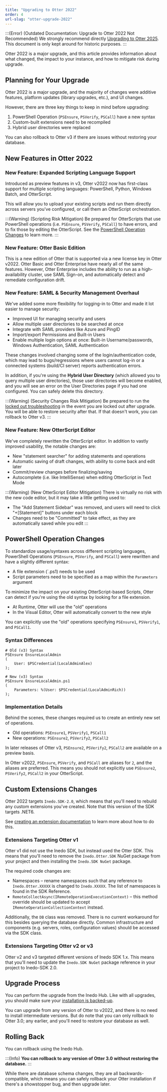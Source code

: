 ```yaml
---
title: "Upgrading to Otter 2022"
order: 4
url-slug: "otter-upgrade-2022"
---
```


:::(Error) (Outdated Documentation: Upgrade to Otter 2022 Not Recommended)
We strongly recommend directly [Upgrading to Otter 2025](/docs/otter-upgrade-2025). This document is only kept around for historic purposes.
:::

Otter 2022 is a major upgrade, and this article provides information about what changed, the impact to your instance, and how to mitigate risk during upgrade.

## Planning for Your Upgrade

Otter 2022 is a major upgrade, and the majority of changes were additive features, platform updates (library upgrades, etc.), and UI changes.

However, there are three key things to keep in mind before upgrading:

1. PowerShell Operation (`PSEnsure`, `PSVerify`, `PSCall`) have a new syntax
2. Custom-built extensions need to be recompiled
3. Hybrid user directories were replaced

You can also rollback to Otter v3 if there are issues without restoring your database.


## New Features in Otter 2022

### New Feature: Expanded Scripting Language Support

Introduced as preview features in v3, Otter v2022 now has first-class support for multiple scripting languages: PowerShell, Python, Windows Batch, and OtterScript.

This will allow you to upload your existing scripts and run them directly across servers you've configured, or call them an OtterScript orchestration.


:::(Warning) (Scripting Risk Mitigation)
Be prepared for OtterScripts that use PowerShell operations (i.e. `PSEnsure`, `PSVerify`, `PSCall`) to have errors, and to fix those by editing the OtterScript.
See the [PowerShell Operation Changes](#powershell-operation-changes) to learn more.
:::

### New Feature: Otter Basic Edition

This is a new edition of Otter that is supported via a new license key in Otter v2022.  Otter Basic and Otter Enterprise have nearly all of the same features. However, Otter Enterprise includes the ability to run as a high-availability cluster, use SAML Sign-on, and automatically detect and remediate configuration drift.


### New Feature: SAML & Security Management Overhaul

We've added some more flexibility for logging-in to Otter and made it lot easier to manage security:

* Improved UI for managing security and users
* Allow multiple user directories to be searched at once
* Integrate with SAML providers like Azure and PingID
* Import/export Permissions and Built-in Users
* Enable multiple login options at once: Built-in Username/passwords, Windows Authentication, SAML Authentication

These changes involved changing some of the login/authentication code, which may lead to bugs/regressions where users cannot log-in or a connected systems (build/CI server) reports authentication errors. 

In addition, if you're using the **Hybrid User Directory** (which allowed you to query multiple user directories), those user directories will become enabled, and you will see an error on the User Directories page if you had one configured. You can safely delete this directory.

:::(Warning) (Security Changes Risk Mitigation)
Be prepared to run the [locked out troubleshooting](/docs/installation/security-ldap-active-directory) in the event you are locked out after upgrade. You will be able to restore security after that. If that doesn't work, you can rollback to Otter v3.
:::

### New Feature: New OtterScript Editor

We've completely rewritten the OtterScript editor. In addition to vastly improved usability, the notable changes are:

* New "statement searcher" for adding statements and operations
* Automatic saving of draft changes, with ability to come back and edit later
* Commit/review changes before finalizing/saving
* Autocomplete (i.e. like IntelliSense) when editing OtterScript in Text Mode

:::(Warning) (New OtterScript Editor Mitigation)
There is virtually no risk with the new code editor, but it may take a little getting used to:
 * The "Add Statement Sidebar" was removed, and users will need to click "+[Statement]" buttons under each block
 * Changes need to be "Committed" to take effect, as they are automatically saved while you edit
:::

## PowerShell Operation Changes
To standardize usage/syntaxes across different scripting languages, PowerShell Operations (`PSEnsure`, `PSVerify`, and `PSCall`) were rewritten and have a slightly different syntax:

* A file extension (`.ps1) needs to be used 
* Script parameters need to be specified as a map within the `Parameters` argument

To minimize the impact on your existing OtterScript-based Scripts, Otter can detect if you're using the old syntax by looking for a file extension. 
* At Runtime, Otter will use the "old" operations 
* In the Visual Editor, Otter will automatically convert to the new style

You can explicitly use the "old" operations specifying `PSEnsure1`, `PSVerify1`, and `PSCall1`.

### Syntax Differences
```
# Old (v3) Syntax
PSEnsure EnsureLocalAdmin
(
    User: $PSCredential(LocalAdminAlex)
);

# New (v3) Syntax
PSEnsure EnsureLocalAdmin.ps1
(
    Parameters: %(User: $PSCredential(LocalAdminRich))
);
```

### Implementation Details

Behind the scenes, these changes required us to create an entirely new set of operations.
 * Old operations: `PSEnsure1`, `PSVerify1`, `PSCall1`
 * New operations: `PSEnsure2`, `PSVerify2`, `PSCall2`

In later releases of Otter v3, `PSEnsure2`, `PSVerify2`, `PSCall2` are available on a preview basis.

In Otter v2022, `PSEnsure`, `PSVerify`, and `PSCall` are aliases for `2`, and the aliases are preferred. This means you should not explicitly use `PSEnsure2`, `PSVerify2`, `PSCall2` in your OtterScript.

## Custom Extensions Changes
Otter 2022 targets `Inedo.SDK-2.0`, which means that you'll need to rebuild any custom extensions you've created. Note that this version of the SDK targets .NET6.

See [creating an extension documentation](/docs/inedosdk/extending-inedo-tools-using-the-sdk/inedosdk-extending-creating) to learn more about how to do this.

### Extensions Targeting Otter v1
Otter v1 did not use the Inedo SDK, but instead used the Otter SDK. This means that you'll need to remove the `Inedo.Otter.SDK` NuGet package from your project and then installing the `Inedo.SDK NuGet` package.  

The required code changes are:
* Namespaces – rename namespaces such that any reference to `Inedo.Otter.XXXXX` is changed to `Inedo.XXXXX`. The list of namespaces is found in the SDK Reference.
* `RemoteCollectAsync(IRemoteOperationExecutionContext)` – this method override should be updated to accept `IRemoteOperationCollectionContext` instead.

Additionally, the `DB` class was removed. There is no current workaround for this besides querying the database directly. Common infrastructure and components (e.g. servers, roles, configuration values) should be accessed via the SDK class.

### Extensions Targeting Otter v2 or v3
Otter v2 and v3 targeted different versions of Inedo SDK 1.x. This means that you'll need to update the `Inedo.SDK NuGet` package reference in your project to Inedo-SDK 2.0. 



## Upgrade Process
You can perform the upgrade from the Inedo Hub. Like with all upgrades, you should make sure your [installation is backed-up](/docs/installation/backing-up-restoring).

You can upgrade from any version of Otter to v2022, and there is no need to install intermediate versions. But do note that you can only rollback to Otter 3.0; any earlier, and you'll need to restore your database as well.


## Rolling Back

You can rollback using the Inedo Hub.

:::(Info)
**You can rollback to any version of Otter 3.0 without restoring the database.**
:::

While there are database schema changes, they are all backwards-compatible, which means you can safely rollback your Otter installation if there's a showstopper bug, and then upgrade later.
